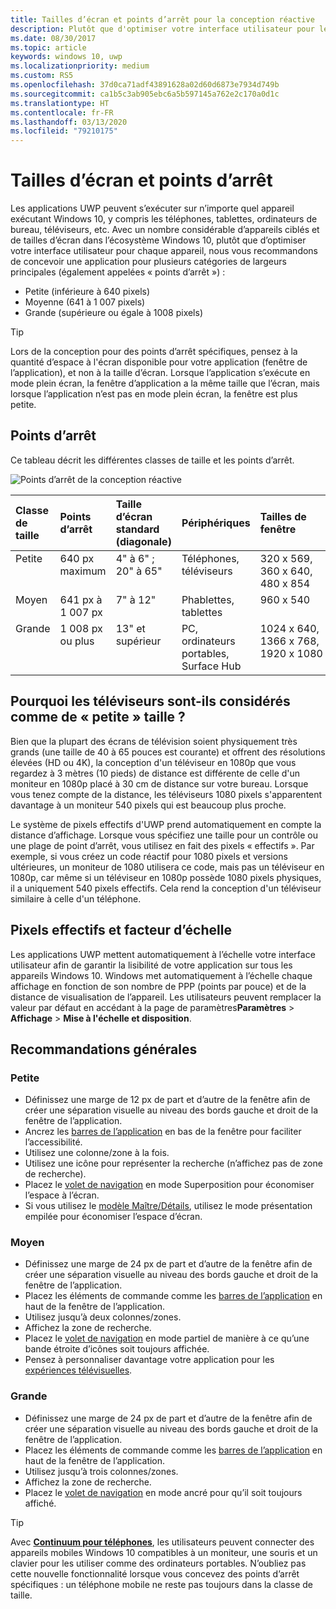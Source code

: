 ```yaml
---
title: Tailles d’écran et points d’arrêt pour la conception réactive
description: Plutôt que d'optimiser votre interface utilisateur pour les nombreux appareils de l’écosystème Windows 10, nous vous recommandons de concevoir une application pour plusieurs catégories de largeurs principales appelées « points d’arrêt ».
ms.date: 08/30/2017
ms.topic: article
keywords: windows 10, uwp
ms.localizationpriority: medium
ms.custom: RS5
ms.openlocfilehash: 37d0ca71adf43891628a02d60d6873e7934d749b
ms.sourcegitcommit: ca1b5c3ab905ebc6a5b597145a762e2c170a0d1c
ms.translationtype: HT
ms.contentlocale: fr-FR
ms.lasthandoff: 03/13/2020
ms.locfileid: "79210175"
---
```

#  <a name="screen-sizes-and-breakpoints"></a>Tailles d’écran et points d’arrêt

Les applications UWP peuvent s’exécuter sur n’importe quel appareil exécutant Windows 10, y compris les téléphones, tablettes, ordinateurs de bureau, téléviseurs, etc. Avec un nombre considérable d’appareils ciblés et de tailles d’écran dans l’écosystème Windows 10, plutôt que d’optimiser votre interface utilisateur pour chaque appareil, nous vous recommandons de concevoir une application pour plusieurs catégories de largeurs principales (également appelées « points d’arrêt ») : 
- Petite (inférieure à 640 pixels)
- Moyenne (641 à 1 007 pixels)
- Grande (supérieure ou égale à 1008 pixels)

> [!TIP]
> Lors de la conception pour des points d’arrêt spécifiques, pensez à la quantité d’espace à l'écran disponible pour votre application (fenêtre de l’application), et non à la taille d’écran. Lorsque l’application s’exécute en mode plein écran, la fenêtre d’application a la même taille que l’écran, mais lorsque l’application n’est pas en mode plein écran, la fenêtre est plus petite.

## <a name="breakpoints"></a>Points d’arrêt
Ce tableau décrit les différentes classes de taille et les points d’arrêt.

![Points d’arrêt de la conception réactive](images/breakpoints/size-classes.svg)

<table>
<thead>
<tr class="header">
<th align="left">Classe de taille</th>
<th align="left">Points d’arrêt</th>
<th align="left">Taille d’écran standard (diagonale)</th>
<th align="left">Périphériques</th>
<th align="left">Tailles de fenêtre</th>
</tr>
</thead>
<tbody>
<tr class="even">
<td style="vertical-align:top;">Petite</td>
<td style="vertical-align:top;">640 px maximum</td>
<td style="vertical-align:top;">4&quot; à 6&quot; ; 20&quot; à 65&quot;</td>
<td style="vertical-align:top;">Téléphones, téléviseurs</td>
<td style="vertical-align:top;">320 x 569, 360 x 640, 480 x 854</td>
</tr>
<tr class="odd">
<td style="vertical-align:top;">Moyen</td>
<td style="vertical-align:top;">641 px à 1 007 px</td>
<td style="vertical-align:top;">7&quot; à 12&quot;</td>
<td style="vertical-align:top;">Phablettes, tablettes</td>
<td style="vertical-align:top;">960 x 540</td>
</tr>
<tr class="even">
<td style="vertical-align:top;">Grande</td>
<td style="vertical-align:top;">1 008 px ou plus</td>
<td style="vertical-align:top;">13&quot; et supérieur</td>
<td style="vertical-align:top;">PC, ordinateurs portables, Surface Hub</td>
<td style="vertical-align:top;">1024 x 640, 1366 x 768, 1920 x 1080</td>
</tr>
</tbody>
</table>

## <a name="why-are-tvs-considered-small"></a>Pourquoi les téléviseurs sont-ils considérés comme de « petite » taille ? 

Bien que la plupart des écrans de télévision soient physiquement très grands (une taille de 40 à 65 pouces est courante) et offrent des résolutions élevées (HD ou 4K), la conception d'un téléviseur en 1080p que vous regardez à 3 mètres (10 pieds) de distance est différente de celle d'un moniteur en 1080p placé à 30 cm de distance sur votre bureau. Lorsque vous tenez compte de la distance, les téléviseurs 1080 pixels s'apparentent davantage à un moniteur 540 pixels qui est beaucoup plus proche.

Le système de pixels effectifs d'UWP prend automatiquement en compte la distance d’affichage. Lorsque vous spécifiez une taille pour un contrôle ou une plage de point d’arrêt, vous utilisez en fait des pixels « effectifs ». Par exemple, si vous créez un code réactif pour 1080 pixels et versions ultérieures, un moniteur de 1080 utilisera ce code, mais pas un téléviseur en 1080p, car même si un téléviseur en 1080p possède 1080 pixels physiques, il a uniquement 540 pixels effectifs. Cela rend la conception d'un téléviseur similaire à celle d'un téléphone.

## <a name="effective-pixels-and-scale-factor"></a>Pixels effectifs et facteur d’échelle

Les applications UWP mettent automatiquement à l’échelle votre interface utilisateur afin de garantir la lisibilité de votre application sur tous les appareils Windows 10. Windows met automatiquement à l’échelle chaque affichage en fonction de son nombre de PPP (points par pouce) et de la distance de visualisation de l’appareil. Les utilisateurs peuvent remplacer la valeur par défaut en accédant à la page de paramètres**Paramètres** > **Affichage** > **Mise à l'échelle et disposition**. 


## <a name="general-recommendations"></a>Recommandations générales

### <a name="small"></a>Petite
- Définissez une marge de 12 px de part et d’autre de la fenêtre afin de créer une séparation visuelle au niveau des bords gauche et droit de la fenêtre de l’application.
- Ancrez les [barres de l’application](../controls-and-patterns/app-bars.md) en bas de la fenêtre pour faciliter l’accessibilité.
- Utilisez une colonne/zone à la fois.
- Utilisez une icône pour représenter la recherche (n’affichez pas de zone de recherche).
- Placez le [volet de navigation](../controls-and-patterns/navigationview.md) en mode Superposition pour économiser l’espace à l’écran.
- Si vous utilisez le [modèle Maître/Détails](../controls-and-patterns/master-details.md), utilisez le mode présentation empilée pour économiser l’espace d’écran.

### <a name="medium"></a>Moyen
- Définissez une marge de 24 px de part et d’autre de la fenêtre afin de créer une séparation visuelle au niveau des bords gauche et droit de la fenêtre de l’application.
- Placez les éléments de commande comme les [barres de l’application](../controls-and-patterns/app-bars.md) en haut de la fenêtre de l’application.
- Utilisez jusqu’à deux colonnes/zones.
- Affichez la zone de recherche.
- Placez le [volet de navigation](../controls-and-patterns/navigationview.md) en mode partiel de manière à ce qu’une bande étroite d’icônes soit toujours affichée.
- Pensez à personnaliser davantage votre application pour les [expériences télévisuelles](https://docs.microsoft.com/windows/uwp/design/devices/designing-for-tv?redirectedfrom=MSDN).

### <a name="large"></a>Grande
- Définissez une marge de 24 px de part et d’autre de la fenêtre afin de créer une séparation visuelle au niveau des bords gauche et droit de la fenêtre de l’application.
- Placez les éléments de commande comme les [barres de l’application](../controls-and-patterns/app-bars.md) en haut de la fenêtre de l’application.
- Utilisez jusqu’à trois colonnes/zones.
- Affichez la zone de recherche.
- Placez le [volet de navigation](../controls-and-patterns/navigationview.md) en mode ancré pour qu’il soit toujours affiché.

>[!TIP] 
> Avec [**Continuum pour téléphones**](https://docs.microsoft.com/windows-hardware/design/device-experiences/continuum-phone?redirectedfrom=MSDN), les utilisateurs peuvent connecter des appareils mobiles Windows 10 compatibles à un moniteur, une souris et un clavier pour les utiliser comme des ordinateurs portables. N’oubliez pas cette nouvelle fonctionnalité lorsque vous concevez des points d’arrêt spécifiques : un téléphone mobile ne reste pas toujours dans la classe de taille.


